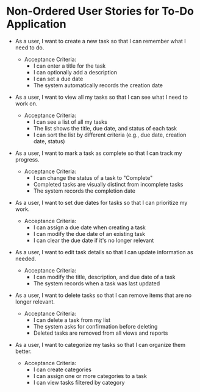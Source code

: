 # Non-Ordered User Stories for To-Do Application

- As a user, I want to create a new task so that I can remember what I need to do.
  - Acceptance Criteria:
    - I can enter a title for the task
    - I can optionally add a description
    - I can set a due date
    - The system automatically records the creation date

- As a user, I want to view all my tasks so that I can see what I need to work on.
  - Acceptance Criteria:
    - I can see a list of all my tasks
    - The list shows the title, due date, and status of each task
    - I can sort the list by different criteria (e.g., due date, creation date, status)

- As a user, I want to mark a task as complete so that I can track my progress.
  - Acceptance Criteria:
    - I can change the status of a task to "Complete"
    - Completed tasks are visually distinct from incomplete tasks
    - The system records the completion date

- As a user, I want to set due dates for tasks so that I can prioritize my work.
  - Acceptance Criteria:
    - I can assign a due date when creating a task
    - I can modify the due date of an existing task
    - I can clear the due date if it's no longer relevant

- As a user, I want to edit task details so that I can update information as needed.
  - Acceptance Criteria:
    - I can modify the title, description, and due date of a task
    - The system records when a task was last updated

- As a user, I want to delete tasks so that I can remove items that are no longer relevant.
  - Acceptance Criteria:
    - I can delete a task from my list
    - The system asks for confirmation before deleting
    - Deleted tasks are removed from all views and reports

- As a user, I want to categorize my tasks so that I can organize them better.
  - Acceptance Criteria:
    - I can create categories
    - I can assign one or more categories to a task
    - I can view tasks filtered by category